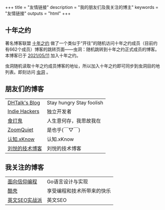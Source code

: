 +++
title = "友情链接"
description = "我的朋友们及我关注的博主"
keywords = "友情链接"
outputs = "html"
+++

## 十年之约

著名博客联盟 [十年之约](https://foreverblog.cn) 做了一个类似于“开往”的随机访问十年之约成员（目前约有662个成员）博客的跳转页面——虫洞：随机跳转到十年之约正式成员的博客。本博客已于 [2021/05/11](https://www.foreverblog.cn/blog/2159.html) 加入十年之约。

虫洞随机读取十年之约成员博客的地址，所以加入十年之约即可同步到虫洞目的地列表。即刻访问 [虫洞](https://foreverblog.cn/go.html) 。

## 朋友们的博客

| | |
| -- | -- |
| [DHTalk's Blog](https://zhangdinghao.cn/) | Stay hungry Stay foolish |
| [Indie Hackers](https://indiehackers.net/) | 独立开发者 |
| [食灯鬼](https://shidenggui.com/) | 人生意何存，我思故我在 |
| [ZoomQuiet](https://blog.zoomquiet.io/) | 是也乎(￣▽￣) |
| [认知.xKnow](https://blog.xknow.net/) | 认知.xKnow |
| [刘悦的技术博客](https://v3u.cn/) | 刘悦的技术博客 |

## 我关注的博客

| | |
| -- | -- |
| [面向信仰编程](https://draveness.me/) | Go语言设计与实现 |
| [酷壳](https://coolshell.cn/) | 享受编程和技术所带来的快乐 |
| [英文SEO实战派](https://www.seoactionblog.com/) | 英文SEO |

